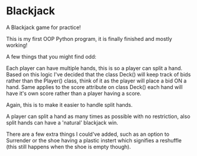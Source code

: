 # Blackjack
A Blackjack game for practice!

This is my first OOP Python program, it is finally finished and mostly working!

A few things that you might find odd:

Each player can have multiple hands, this is so a player can split a hand.
Based on this logic I've decided that the class Deck() will keep track of bids rather than the Player() class, think of it as the player will place a bid ON a hand.
Same applies to the score attribute on class Deck() each hand will have it's own score rather than a player having a score.

Again, this is to make it easier to handle split hands.

A player can split a hand as many times as possible with no restriction, also split hands can have a 'natural' blackjack win.

There are a few extra things I could've added, such as an option to Surrender or the shoe having a plastic instert which signifies a reshuffle (this still happens when the shoe is empty though).
